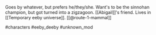 Goes by whatever, but prefers he/they/she. Want's to be the sinnohan champion, but got turned into a zigzagoon. [[Abigail]]'s friend. Lives in [[Temporary eeby universe]]. [[@route-1-mammal]]

#characters #eeby_deeby #unknown_mod 
